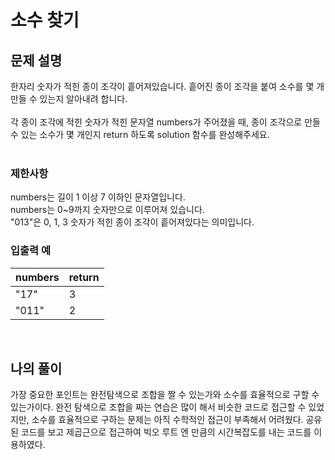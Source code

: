 # 소수 찾기

## 문제 설명
한자리 숫자가 적힌 종이 조각이 흩어져있습니다. 흩어진 종이 조각을 붙여 소수를 몇 개 만들 수 있는지 알아내려 합니다.
<br><br>
각 종이 조각에 적힌 숫자가 적힌 문자열 numbers가 주어졌을 때, 종이 조각으로 만들 수 있는 소수가 몇 개인지 return 하도록 solution 함수를 완성해주세요.
<br><br>

### 제한사항
numbers는 길이 1 이상 7 이하인 문자열입니다. <br>
numbers는 0~9까지 숫자만으로 이루어져 있습니다. <br>
"013"은 0, 1, 3 숫자가 적힌 종이 조각이 흩어져있다는 의미입니다. <br>

### 입출력 예
| numbers | return |
|---------|--------|
| "17"    | 3      |
| "011"   | 2      |

<br>

## 나의 풀이

가장 중요한 포인트는 완전탐색으로 조합을 짤 수 있는가와 소수를 효율적으로 구할 수 있는가이다. 완전 탐색으로 조합을 짜는 연습은 많이 해서 비슷한 코드로 접근할 수 있었지만, 소수를 효율적으로 구하는 문제는 아직 수학적인 접근이 부족해서 어려웠다. 공유된 코드를 보고 제곱근으로 접근하여 빅오 루트 엔 만큼의 시간복잡도를 내는 코드를 이용하였다. 